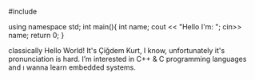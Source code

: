 #include <iostream>
  
using namespace std;
int main(){
int name;
cout << "Hello I'm: ";
cin>> name;
return 0;
}

classically Hello World!
It's Çiğdem Kurt, I know, unfortunately it's pronunciation is hard.
I’m interested in C++ & C programming languages and ı wanna learn embedded systems. 


<!---
cigdemkurt/cigdemkurt is a ✨ special ✨ repository because its `README.md` (this file) appears on your GitHub profile.
You can click the Preview link to take a look at your changes.
--->
